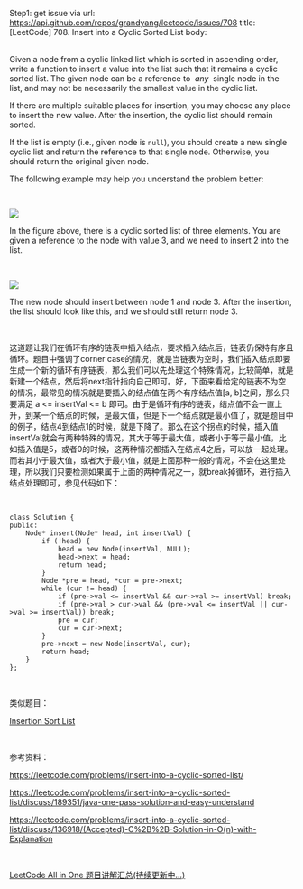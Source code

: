 Step1: get issue via url: https://api.github.com/repos/grandyang/leetcode/issues/708 
 title:[LeetCode] 708. Insert into a Cyclic Sorted List 
 body:  
  

Given a node from a cyclic linked list which is sorted in ascending order, write a function to insert a value into the list such that it remains a cyclic sorted list. The given node can be a reference to  _any_  single node in the list, and may not be necessarily the smallest value in the cyclic list.

If there are multiple suitable places for insertion, you may choose any place to insert the new value. After the insertion, the cyclic list should remain sorted.

If the list is empty (i.e., given node is `null`), you should create a new single cyclic list and return the reference to that single node. Otherwise, you should return the original given node.

The following example may help you understand the problem better:

 

![](https://assets.leetcode.com/uploads/2018/10/12/insertcyclicbefore.png)  
  
In the figure above, there is a cyclic sorted list of three elements. You are given a reference to the node with value 3, and we need to insert 2 into the list.

 

![](https://assets.leetcode.com/uploads/2018/10/12/insertcyclicafter.png)  
  
The new node should insert between node 1 and node 3. After the insertion, the list should look like this, and we should still return node 3.

 

这道题让我们在循环有序的链表中插入结点，要求插入结点后，链表仍保持有序且循环。题目中强调了corner case的情况，就是当链表为空时，我们插入结点即要生成一个新的循环有序链表，那么我们可以先处理这个特殊情况，比较简单，就是新建一个结点，然后将next指针指向自己即可。好，下面来看给定的链表不为空的情况，最常见的情况就是要插入的结点值在两个有序结点值[a, b]之间，那么只要满足 a <= insertVal <= b 即可。由于是循环有序的链表，结点值不会一直上升，到某一个结点的时候，是最大值，但是下一个结点就是最小值了，就是题目中的例子，结点4到结点1的时候，就是下降了。那么在这个拐点的时候，插入值insertVal就会有两种特殊的情况，其大于等于最大值，或者小于等于最小值，比如插入值是5，或者0的时候，这两种情况都插入在结点4之后，可以放一起处理。而若其小于最大值，或者大于最小值，就是上面那种一般的情况，不会在这里处理，所以我们只要检测如果属于上面的两种情况之一，就break掉循环，进行插入结点处理即可，参见代码如下：

 
    
    
    class Solution {
    public:
        Node* insert(Node* head, int insertVal) {
            if (!head) {
                head = new Node(insertVal, NULL);
                head->next = head;
                return head;
            }
            Node *pre = head, *cur = pre->next;
            while (cur != head) {
                if (pre->val <= insertVal && cur->val >= insertVal) break;
                if (pre->val > cur->val && (pre->val <= insertVal || cur->val >= insertVal)) break;
                pre = cur;
                cur = cur->next;
            }
            pre->next = new Node(insertVal, cur);
            return head;
        }
    };

 

类似题目：

[Insertion Sort List](http://www.cnblogs.com/grandyang/p/4250107.html)

 

参考资料：

<https://leetcode.com/problems/insert-into-a-cyclic-sorted-list/>

<https://leetcode.com/problems/insert-into-a-cyclic-sorted-list/discuss/189351/java-one-pass-solution-and-easy-understand>

<https://leetcode.com/problems/insert-into-a-cyclic-sorted-list/discuss/136918/(Accepted)-C%2B%2B-Solution-in-O(n)-with-Explanation>

 

[LeetCode All in One 题目讲解汇总(持续更新中...)](http://www.cnblogs.com/grandyang/p/4606334.html)
